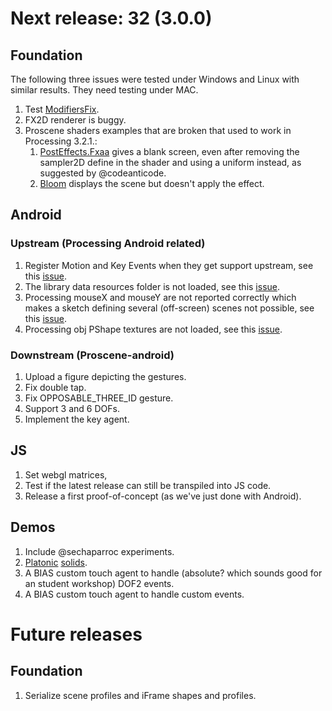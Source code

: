 # Next release: 32 (3.0.0)

## Foundation

The following three issues were tested under Windows and Linux with similar results. They need testing under MAC.

1. Test [ModifiersFix](https://github.com/remixlab/proscene/blob/master/testing/src/frame/ModifiersFix.java).
2. FX2D renderer is buggy.
3. Proscene shaders examples that are broken that used to work in Processing 3.2.1.:
    1. [PostEffects.Fxaa](https://github.com/remixlab/proscene/tree/master/examples/Demos/PostEffects) gives a blank screen, even after removing the sampler2D define in the shader and using a uniform instead, as suggested by @codeanticode.
    2. [Bloom](https://github.com/remixlab/proscene/tree/master/examples/Demos/Bloom) displays the scene but doesn't apply the effect.

## Android

### Upstream (Processing Android related)

1. Register Motion and Key Events when they get support upstream, see this [issue](https://github.com/processing/processing-android/issues/246).
2. The library data resources folder is not loaded, see this [issue](https://github.com/processing/processing-android/issues/247).
3. Processing mouseX and mouseY are not reported correctly which makes a sketch defining several (off-screen) scenes not possible, see this [issue](https://github.com/processing/processing-android/issues/260).
4. Processing obj PShape textures are not loaded, see this [issue](https://github.com/processing/processing-android/issues/249).

### Downstream (Proscene-android)

1. Upload a figure depicting the gestures.
2. Fix double tap.
3. Fix OPPOSABLE_THREE_ID gesture.
4. Support 3 and 6 DOFs.
5. Implement the key agent.

## JS

1. Set webgl matrices,
2. Test if the latest release can still be transpiled into JS code.
2. Release a first proof-of-concept (as we've just done with Android).

## Demos

1. Include @sechaparroc experiments.
2. [Platonic](http://blog.jpcarrascal.com/2016/04/platonic-solids-in-processing/) [solids](https://github.com/jpcarrascal/ProcessingPlatonicSolids).
3. A BIAS custom touch agent to handle (absolute? which sounds good for an student workshop) DOF2 events.
4. A BIAS custom touch agent to handle custom events.

# Future releases

## Foundation

1. Serialize scene profiles and iFrame shapes and profiles.
